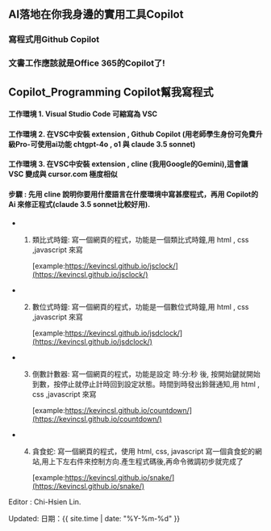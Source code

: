## AI落地在你我身邊的實用工具Copilot
### 寫程式用Github Copilot
### 文書工作應該就是Office 365的Copilot了!

## Copilot_Programming Copilot幫我寫程式
####  工作環境 1. Visual Studio Code 可縮寫為 VSC
####  工作環境 2. 在VSC中安裝 extension , Github Copilot (用老師學生身份可免費升級Pro-可使用ai功能 chtgpt-4o , o1 與 claude 3.5 sonnet)
####  工作環境 3. 在VSC中安裝 extension , cline (我用Google的Gemini),這會讓 VSC 變成與 cursor.com 極度相似
####  步驟 : 先用 cline 說明你要用什麼語言在什麼環境中寫甚麼程式，再用 Copilot的 Ai 來修正程式(claude 3.5 sonnet比較好用).

- 1. 類比式時鐘: 寫一個網頁的程式，功能是一個類比式時鐘,用 html , css ,javascript 來寫

     [example:https://kevincsl.github.io/jsclock/](https://kevincsl.github.io/jsclock/)
     
- 2. 數位式時鐘: 寫一個網頁的程式，功能是一個數位式時鐘,用 html , css ,javascript 來寫
 
     [example:https://kevincsl.github.io/jsdclock/](https://kevincsl.github.io/jsdclock/)

- 3. 倒數計數器: 寫一個網頁的程式，功能是設定 時:分:秒 後, 按開始鍵就開始到數，按停止就停止計時回到設定狀態。時間到時發出鈴聲通知,用 html , css ,javascript 來寫
 
     [example:https://kevincsl.github.io/countdown/](https://kevincsl.github.io/countdown/)
     
- 4. 貪食蛇: 寫一個網頁的程式，使用 html, css, javascript 寫一個貪食蛇的網站,用上下左右件來控制方向.產生程式碼後,再命令微調初步就完成了
     
     [example:https://kevincsl.github.io/snake/](https://kevincsl.github.io/snake/)


Editor : Chi-Hsien Lin.

Updated: 日期：{{ site.time | date: "%Y-%m-%d" }}
